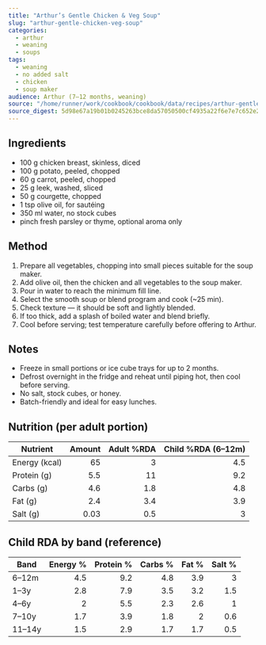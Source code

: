 ```yaml
---
title: "Arthur’s Gentle Chicken & Veg Soup"
slug: "arthur-gentle-chicken-veg-soup"
categories:
  - arthur
  - weaning
  - soups
tags:
  - weaning
  - no added salt
  - chicken
  - soup maker
audience: Arthur (7–12 months, weaning)
source: "/home/runner/work/cookbook/cookbook/data/recipes/arthur-gentle-chicken-veg-soup.json"
source_digest: 5d98e67a19b01b0245263bce8da57050500cf4935a22f6e7e7c652e228a931a8
---
```


## Ingredients

- 100 g chicken breast, skinless, diced
- 100 g potato, peeled, chopped
- 60 g carrot, peeled, chopped
- 25 g leek, washed, sliced
- 50 g courgette, chopped
- 1 tsp olive oil, for sautéing
- 350 ml water, no stock cubes
- pinch fresh parsley or thyme, optional aroma only

## Method

1. Prepare all vegetables, chopping into small pieces suitable for the soup maker.
2. Add olive oil, then the chicken and all vegetables to the soup maker.
3. Pour in water to reach the minimum fill line.
4. Select the smooth soup or blend program and cook (~25 min).
5. Check texture — it should be soft and lightly blended.
6. If too thick, add a splash of boiled water and blend briefly.
7. Cool before serving; test temperature carefully before offering to Arthur.

## Notes

- Freeze in small portions or ice cube trays for up to 2 months.
- Defrost overnight in the fridge and reheat until piping hot, then cool before serving.
- No salt, stock cubes, or honey.
- Batch-friendly and ideal for easy lunches.

## Nutrition (per adult portion)

| Nutrient | Amount | Adult %RDA | Child %RDA (6–12m) |
|---|---:|---:|---:|
| Energy (kcal) | 65 | 3 | 4.5 |
| Protein (g) | 5.5 | 11 | 9.2 |
| Carbs (g) | 4.6 | 1.8 | 4.8 |
| Fat (g) | 2.4 | 3.4 | 3.9 |
| Salt (g) | 0.03 | 0.5 | 3 |

## Child RDA by band (reference)

| Band | Energy % | Protein % | Carbs % | Fat % | Salt % |
|---|---:|---:|---:|---:|---:|
| 6–12m | 4.5 | 9.2 | 4.8 | 3.9 | 3 |
| 1–3y | 2.8 | 7.9 | 3.5 | 3.2 | 1.5 |
| 4–6y | 2 | 5.5 | 2.3 | 2.6 | 1 |
| 7–10y | 1.7 | 3.9 | 1.8 | 2 | 0.6 |
| 11–14y | 1.5 | 2.9 | 1.7 | 1.7 | 0.5 |
